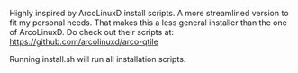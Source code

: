 Highly inspired by ArcoLinuxD install scripts.
A more streamlined version to fit my personal needs. 
That makes this a less general installer than the one of ArcoLinuxD.
Do check out their scripts at: https://github.com/arcolinuxd/arco-qtile

Running install.sh will run all installation scripts.
